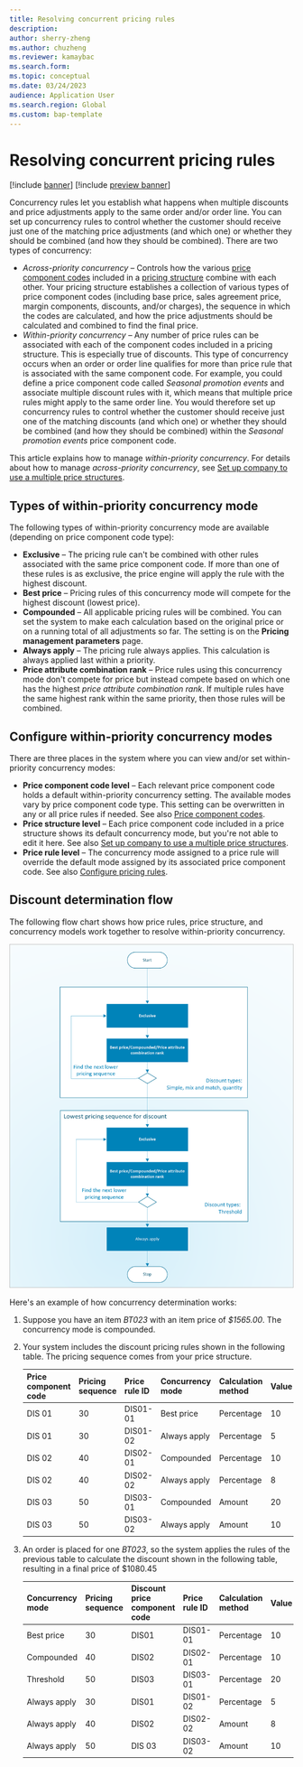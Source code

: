 ```yaml
---
title: Resolving concurrent pricing rules
description:
author: sherry-zheng
ms.author: chuzheng
ms.reviewer: kamaybac
ms.search.form: 
ms.topic: conceptual
ms.date: 03/24/2023
audience: Application User
ms.search.region: Global
ms.custom: bap-template
---
```


# Resolving concurrent pricing rules

[!include [banner](../includes/banner.md)]
[!include [preview banner](../includes/preview-banner.md)]
<!-- KFM: Preview until further notice -->

Concurrency rules let you establish what happens when multiple discounts and price adjustments apply to the same order and/or order line. You can set up concurrency rules to control whether the customer should receive just one of the matching price adjustments (and which one) or whether they should be combined (and how they should be combined). There are two types of concurrency:

- *Across-priority concurrency* – Controls how the various [price component codes](price-component-code.md) included in a [pricing structure](price-structure-overview.md) combine with each other. Your pricing structure establishes a collection of various types of price component codes (including base price, sales agreement price, margin components, discounts, and/or charges), the sequence in which the codes are calculated, and how the price adjustments should be calculated and combined to find the final price.
- *Within-priority concurrency* – Any number of price rules can be associated with each of the component codes included in a pricing structure. This is especially true of discounts. This type of concurrency occurs when an order or order line qualifies for more than price rule that is associated with the same component code. For example, you could define a price component code called *Seasonal promotion events* and associate multiple discount rules with it, which means that multiple price rules might apply to the same order line. You would therefore set up concurrency rules to control whether the customer should receive just one of the matching discounts (and which one) or whether they should be combined (and how they should be combined) within the *Seasonal promotion events* price component code.

This article explains how to manage *within-priority concurrency*. For details about how to manage *across-priority concurrency*, see [Set up company to use a multiple price structures](price-structure-multiple.md). <!-- KFM: Consider moving that info here, or putting it in its own topic. -->

## Types of within-priority concurrency mode

The following types of within-priority concurrency mode are available (depending on price component code type):

- **Exclusive** – The pricing rule can't be combined with other rules associated with the same price component code. If more than one of these rules is as exclusive, the price engine will apply the rule with the highest discount.
- **Best price** – Pricing rules of this concurrency mode will compete for the highest discount (lowest price).
- **Compounded** – All applicable pricing rules will be combined. You can set the system to make each calculation based on the original price or on a running total of all adjustments so far. The setting is on the **Pricing management parameters** page. <!-- KFM: Add a link for this, and maybe move that info to this topic. -->
- **Always apply** – The pricing rule always applies. This calculation is always applied last within a priority.
- **Price attribute combination rank** – Price rules using this concurrency mode don't compete for price but instead compete based on which one has the highest *price attribute combination rank*. If multiple rules have the same highest rank within the same priority, then those rules will be combined.

## Configure within-priority concurrency modes

There are three places in the system where you can view and/or set within-priority concurrency modes:

- **Price component code level** – Each relevant price component code holds a default within-priority concurrency setting. The available modes vary by price component code type. This setting can be overwritten in any or all price rules if needed. See also [Price component codes](price-component-code.md).
- **Price structure level** – Each price component code included in a price structure shows its default concurrency mode, but you're not able to edit it here. See also [Set up company to use a multiple price structures](price-structure-multiple.md).
- **Price rule level** – The concurrency mode assigned to a price rule will override the default mode assigned by its associated price component code. See also [Configure pricing rules](price-rules.md).

## Discount determination flow

The following flow chart shows how price rules, price structure, and concurrency models work together to resolve within-priority concurrency. <!-- KFM: We need to provide this information also in text.  -->

[<img src="media/concurrency-flowchart.png" alt="Flowchart for determining within-priority concurrency." title="Flowchart for determining within-priority concurrency" width="720" />](media/concurrency-flowchart.png#lightbox)

Here's an example of how concurrency determination works:

1. Suppose you have an item *BT023* with an item price of *$1565.00*. The concurrency mode is compounded. <!-- KFM: Where does this concurrency mode come from? -->
1. Your system includes the discount pricing rules shown in the following table. The pricing sequence comes from your price structure.

    | Price component code | Pricing sequence | Price rule ID | Concurrency mode | Calculation method | Value | Discount type |
    |---|---|---|---|---|---|---|
    | DIS 01 | 30 | DIS01-01 | Best price | Percentage | 10 | Simple |
    | DIS 01 | 30 | DIS01-02 | Always apply | Percentage | 5 | Simple |
    | DIS 02 | 40 | DIS02-01 | Compounded | Percentage | 10 | Simple |
    | DIS 02 | 40 | DIS02-02 | Always apply | Percentage | 8 | Simple |
    | DIS 03 | 50 | DIS03-01 | Compounded | Amount | 20 | Threshold |
    | DIS 03 | 50 | DIS03-02 | Always apply | Amount | 10 | Threshold |

1. An order is placed for one *BT023*, so the system applies the rules of the previous table to calculate the discount shown in the following table, resulting in a final price of $1080.45

    | Concurrency mode | Pricing sequence | Discount price component code | Price rule ID | Calculation method | Value | Discount amount | New unit price |
    |---|---|---|---|---|---|---|---|
    | Best price | 30 | DIS01 | DIS01-01 | Percentage | 10 | 156.50 | 1408.50 |
    | Compounded | 40 | DIS02 | DIS02-01 | Percentage | 10 | 140.85 | 1267.65 |
    | Threshold | 50 | DIS03 | DIS03-01 | Percentage | 20 | 20.00 | 1247.65 |
    | Always apply | 30 | DIS01 | DIS01-02 | Percentage | 5 | 62.38 | 1185.27 |
    | Always apply | 40 | DIS02 | DIS02-02 | Amount | 8 | 94.82 | 1090.45 |
    | Always apply | 50 | DIS 03 | DIS03-02 | Amount | 10 | 10.00 | 1080.45 |
